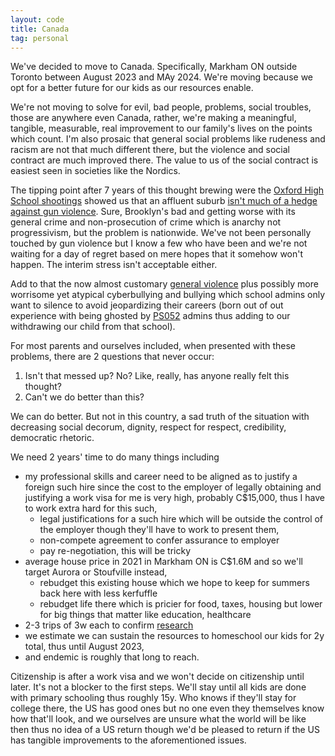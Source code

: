 ```yaml
---
layout: code
title: Canada
tag: personal
---
```


We've decided to move to Canada. Specifically, Markham ON outside Toronto between August 2023 and MAy 2024. We're moving because we opt for a better future for our kids as our resources enable.

We're not moving to solve for evil, bad people, problems, social troubles, those are anywhere even Canada, rather, we're making a meaningful, tangible, measurable, real improvement to our family's lives on the points which count. I'm also prosaic that general social problems like rudeness and racism are not that much different there, but the violence and social contract are much improved there. The value to us of the social contract is easiest seen in societies like the Nordics.

The tipping point after 7 years of this thought brewing were the [Oxford High School shootings](//en.wikipedia.org/wiki/Oxford_High_School_shooting) showed us that an affluent suburb [isn't much of a hedge against gun violence](//www.edweek.org/leadership/school-shootings-in-2021-4-takeaways-in-charts/2021/12). Sure, Brooklyn's bad and getting worse with its general crime and non-prosecution of crime which is anarchy not progressivism, but the problem is nationwide. We've not been personally touched by gun violence but I know a few who have been and we're not waiting for a day of regret based on mere hopes that it somehow won't happen. The interim stress isn't acceptable either.

Add to that the now almost customary [general violence](//edweek.org/leadership/violence-seems-to-be-increasing-in-schools-why/2021/11) plus possibly more worrisome yet atypical cyberbullying and bullying which school admins only want to silence to avoid jeopardizing their careers (born out of out experience with being ghosted by [PS052](//schools.nyc.gov/schools/K052) admins thus adding to our withdrawing our child from that school).

For most parents and ourselves included, when presented with these problems, there are 2 questions that never occur:
1. Isn't that messed up? No? Like, really, has anyone really felt this thought?
2. Can't we do better than this?

We can do better. But not in this country, a sad truth of the situation with decreasing social decorum, dignity, respect for respect, credibility, democratic rhetoric.

We need 2 years' time to do many things including
* my professional skills and career need to be aligned as to justify a foreign such hire since the cost to the employer of legally obtaining and justifying a work visa for me is very high, probably C$15,000, thus I have to work extra hard for this such,
  * legal justifications for a such hire which will be outside the control of the employer though they'll have to work to present them,
  * non-compete agreement to confer assurance to employer
  * pay re-negotiation, this will be tricky
* average house price in 2021 in Markham ON is C$1.6M and so we'll target Aurora or Stoufville instead,
  * rebudget this existing house which we hope to keep for summers back here with less kerfuffle
  * rebudget life there which is pricier for food, taxes, housing but lower for big things that matter like education, healthcare
* 2-3 trips of 3w each to confirm [research](//www.google.com/maps/d/u/0/edit?mid=1ZdhEdPmd70L9zpREv9su6G_M-F0hmtO0&usp=sharing)
* we estimate we can sustain the resources to homeschool our kids for 2y total, thus until August 2023,
* and endemic is roughly that long to reach.

Citizenship is after a work visa and we won't decide on citizenship until later. It's not a blocker to the first steps. We'll stay until all kids are done with primary schooling thus roughly 15y. Who knows if they'll stay for college there, the US has good ones but no one even they themselves know how that'll look, and we ourselves are unsure what the world will be like then thus no idea of a US return though we'd be pleased to return if the US has tangible improvements to the aforementioned issues.
